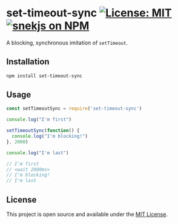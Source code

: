 # set-timeout-sync [![License: MIT](https://img.shields.io/badge/License-MIT-blue.svg)](https://opensource.org/licenses/MIT) [![snekjs on NPM](https://img.shields.io/npm/v/set-timeout-sync.svg?color=red&label=set-timeout-sync)](https://www.npmjs.com/package/set-timeout-sync)

A blocking, synchronous imitation of `setTimeout`.

## Installation

```bash
npm install set-timeout-sync
```

## Usage

```js
const setTimeoutSync = require('set-timeout-sync')

console.log("I'm first")

setTimeoutSync(function() {
  console.log("I'm blocking!")
}, 2000)

console.log("I'm last")

// I'm first
// <wait 2000ms>
// I'm blocking!
// I'm last
```

## License

This project is open source and available under the [MIT License](LICENSE).
